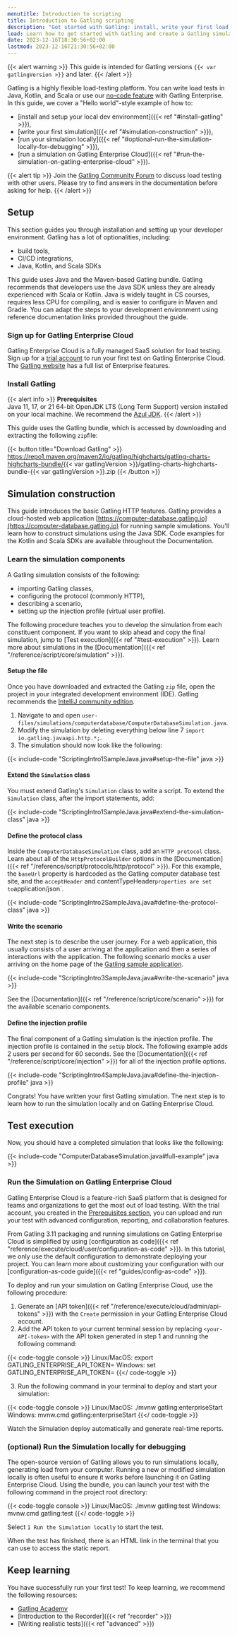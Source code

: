 ```yaml
---
menutitle: Introduction to scripting
title: Introduction to Gatling scripting
description: "Get started with Gatling: install, write your first load test, and execute it."
lead: Learn how to get started with Gatling and create a Gatling simulation.
date: 2023-12-16T18:30:56+02:00
lastmod: 2023-12-16T21:30:56+02:00
---
```


{{< alert warning >}}
This guide is intended for Gatling versions `{{< var gatlingVersion >}}` and later.
{{< /alert >}}

Gatling is a highly flexible load-testing platform. You can write load tests in Java, Kotlin, and Scala or use our [no-code feature](https://gatling.io/features/no-code-generator/) with Gatling Enterprise. In this guide, we cover a "Hello world"-style example of how to:

 - [install and setup your local dev environment]({{< ref "#install-gatling" >}}),
 - [write your first simulation]({{< ref "#simulation-construction" >}}),
 - [run your simulation locally]({{< ref "#optional-run-the-simulation-locally-for-debugging" >}}),
 - [run a simulation on Gatling Enterprise Cloud]({{< ref "#run-the-simulation-on-gatling-enterprise-cloud" >}}).

{{< alert tip >}}
Join the [Gatling Community Forum](https://community.gatling.io) to discuss load testing with other users. Please try to find answers in the documentation before asking for help.
{{< /alert >}}

## Setup

This section guides you through installation and setting up your developer environment. Gatling has a lot of optionalities, including:

- build tools,
- CI/CD integrations,
- Java, Kotlin, and Scala SDKs

This guide uses Java and the Maven-based Gatling bundle. Gatling recommends that developers use the Java SDK unless they are already experienced with Scala or Kotlin. Java is widely taught in CS courses, requires less CPU for compiling, and is easier to configure in Maven and Gradle. You can adapt the steps to your development environment using reference documentation links provided throughout the guide. 

### Sign up for Gatling Enterprise Cloud

Gatling Enterprise Cloud is a fully managed SaaS solution for load testing. Sign up for a [trial account](https://auth.gatling.io/auth/realms/gatling/protocol/openid-connect/registrations?client_id=gatling-enterprise-cloud-public&response_type=code&scope=openid&redirect_uri=https%3A%2F%2Fcloud.gatling.io%2Fr%2Fgatling) to run your first test on Gatling Enterprise Cloud. The [Gatling website](https://gatling.io/features) has a full list of Enterprise features.

### Install Gatling 

{{< alert info >}}
**Prerequisites**  
Java 11, 17, or 21 64-bit OpenJDK LTS (Long Term Support) version installed on your local machine. We recommend the [Azul JDK](https://www.azul.com/downloads/?package=jdk#zulu).
{{< /alert >}}

This guide uses the Gatling bundle, which is accessed by downloading and extracting the following `zip`file:

{{< button title="Download Gatling" >}}
https://repo1.maven.org/maven2/io/gatling/highcharts/gatling-charts-highcharts-bundle/{{< var gatlingVersion >}}/gatling-charts-highcharts-bundle-{{< var gatlingVersion >}}.zip
{{< /button >}}

## Simulation construction 

This guide introduces the basic Gatling HTTP features. Gatling provides a cloud-hosted web application
[https://computer-database.gatling.io](https://computer-database.gatling.io) for running sample simulations. You'll learn how to construct simulations
using the Java SDK. Code examples for the Kotlin and Scala SDKs are available throughout the Documentation.

### Learn the simulation components

A Gatling simulation consists of the following:

- importing Gatling classes, 
- configuring the protocol (commonly HTTP),
- describing a scenario, 
- setting up the injection profile (virtual user profile).

The following procedure teaches you to develop the simulation from each constituent component. If you want to skip ahead
and copy the final simulation, jump to [Test execution]({{< ref "#test-execution" >}}). Learn more about simulations in the
[Documentation]({{< ref "/reference/script/core/simulation" >}}). 

#### Setup the file 

Once you have downloaded and extracted the Gatling `zip` file, open the project in your integrated development
environment (IDE). Gatling recommends the [IntelliJ community edition](https://www.jetbrains.com/idea/download/). 

1. Navigate to and open `user-files/simulations/computerdatabase/ComputerDatabaseSimulation.java`.
2. Modify the simulation by deleting everything below line 7 `import io.gatling.javaapi.http.*;`.
3. The simulation should now look like the following:

{{< include-code "ScriptingIntro1SampleJava.java#setup-the-file" java >}}

#### Extend the `Simulation` class 

You must extend Gatling's `Simulation` class to write a script. To extend the `Simulation` class, after the import statements, add: 

{{< include-code "ScriptingIntro1SampleJava.java#extend-the-simulation-class" java >}}

#### Define the protocol class

Inside the `ComputerDatabaseSimulation` class, add an `HTTP protocol` class. Learn about all of the
`HttpProtocolBuilder` options in the [Documentation]({{< ref "/reference/script/protocols/http/protocol" >}}). For
this example, the `baseUrl` property is hardcoded as the Gatling computer database test site, and the `acceptHeader` and
contentTypeHeader` properties are set to `application/json`.  

{{< include-code "ScriptingIntro2SampleJava.java#define-the-protocol-class" java >}}

#### Write the scenario

The next step is to describe the user journey. For a web application, this usually consists of a user arriving at the
application and then a series of interactions with the application. The following scenario mocks a user arriving on the
home page of the [Gatling sample application](https://computer-database.gatling.io).

{{< include-code "ScriptingIntro3SampleJava.java#write-the-scenario" java >}}

See the [Documentation]({{< ref "/reference/script/core/scenario" >}}) for the available scenario
components. 

#### Define the injection profile

The final component of a Gatling simulation is the injection profile. The injection profile is contained in the `setUp`
block. The following example adds 2 users per second for 60 seconds. See the
[Documentation]({{< ref "/reference/script/core/injection" >}}) for all of the injection profile options. 

{{< include-code "ScriptingIntro4SampleJava.java#define-the-injection-profile" java >}}

Congrats! You have written your first Gatling simulation. The next step is to learn how to run the simulation locally
and on Gatling Enterprise Cloud. 

## Test execution

Now, you should have a completed simulation that looks like the following: 

{{< include-code "ComputerDatabaseSimulation.java#full-example" java >}}

### Run the Simulation on Gatling Enterprise Cloud

Gatling Enterprise Cloud is a feature-rich SaaS platform that is designed for teams and organizations to get the most
out of load testing. With the trial account, you created in the [Prerequisites section](#prerequisites), you can upload and run your test with advanced configuration, reporting, and collaboration features. 

From Gatling 3.11 packaging and running simulations on Gatling Enterprise Cloud is simplified by using [configuration as code]({{< ref "reference/execute/cloud/user/configuration-as-code" >}}). In this tutorial, we only use the default configuration to demonstrate deploying your project. You can learn more about customizing your configuration with our [configuration-as-code guide]({{< ref "guides/config-as-code" >}}).

To deploy and run your simulation on Gatling Enterprise Cloud, use the following procedure: 

1. Generate an [API token]({{< ref "/reference/execute/cloud/admin/api-tokens" >}}) with the `Create` permission in your Gatling Enterprise Cloud account. 
2. Add the API token to your current terminal session by replacing `<your-API-token>` with the API token generated in step 1 and running the following command:

{{< code-toggle console >}}
Linux/MacOS: export GATLING_ENTERPRISE_API_TOKEN=<your-API-token>
Windows: set GATLING_ENTERPRISE_API_TOKEN=<your-API-token>
{{</ code-toggle >}}

3. Run the following command in your terminal to deploy and start your simulation:

{{< code-toggle console >}}
Linux/MacOS: ./mvnw gatling:enterpriseStart
Windows: mvnw.cmd gatling:enterpriseStart
{{</ code-toggle >}}

Watch the Simulation deploy automatically and generate real-time reports.

### (optional) Run the Simulation locally for debugging

The open-source version of Gatling allows you to run simulations locally, generating load from your computer. Running a
new or modified simulation locally is often useful to ensure it works before launching it on Gatling Enterprise Cloud.
Using the bundle, you can launch your test with the following command in the project root directory:

{{< code-toggle console >}}
Linux/MacOS: ./mvnw gatling:test
Windows: mvnw.cmd gatling:test
{{</ code-toggle >}}

Select `1 Run the Simulation locally` to start the test.

When the test has finished, there is an HTML link in the terminal that you can use to access the static report. 

## Keep learning

You have successfully run your first test! To keep learning, we recommend the following resources:

 - [Gatling Academy](https://gatling.io/academy) 
 - [Introduction to the Recorder]({{< ref "recorder" >}})
 - [Writing realistic tests]({{< ref "advanced" >}})
